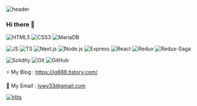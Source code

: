 ![header](https://capsule-render.vercel.app/api?type=wave&color=auto&height=300&section=header&text=🌱IKGYUN%20CODE%20RECORD🌱&fontSize=60)

### Hi there 👋


![HTML5](https://img.shields.io/badge/HTML5-E34F26?style=flat-square&logo=HTML5&logoColor=white) ![CSS3](https://img.shields.io/badge/CSS3-1572B6?style=flat-square&logo=CSS3&logoColor=white) ![MariaDB](https://img.shields.io/badge/MariaDB-003545?style=flat-square&logo=MariaDB&logoColor=black)

![JS](https://img.shields.io/badge/JavaScript-F7DF1E?style=flat-square&logo=JavaScript&logoColor=black) ![TS](https://img.shields.io/badge/TypeScript-3178C6?style=flat-square&logo=TypeScript&logoColor=black) ![Next.js](https://img.shields.io/badge/Next.js-black?style=flat-square&logo=Next.js&logoColor=white) ![Node.js](https://img.shields.io/badge/Node.js-339933?style=flat-square&logo=Node.js&logoColor=black) ![Express](https://img.shields.io/badge/Express-black?style=flat-square&logo=Express&logoColor=white) 
![React](https://img.shields.io/badge/React-61DAFB?style=flat-square&logo=React&logoColor=black) ![Redux](https://img.shields.io/badge/Redux-764ABC?style=flat-square&logo=Redux&logoColor=black)  ![Redux-Saga](https://img.shields.io/badge/Redux-Saga-999999?style=flat-square&logo=Redux-Saga&logoColor=black) 

![Solidity](https://img.shields.io/badge/Solidity-363636?style=flat-square&logo=Solidity&logoColor=white) ![Git](https://img.shields.io/badge/Git-F05032?style=flat-square&logo=Git&logoColor=black) ![GitHub](https://img.shields.io/badge/GitHub-181717?style=flat-square&logo=GitHub&logoColor=white)






⚡ My Blog : https://ig888.tistory.com/

💬 My Email : jywy33@gmail.com








[![Hits](https://hits.seeyoufarm.com/api/count/incr/badge.svg?url=https%3A%2F%2Fgithub.com%2Fikgyun%2Fhit-counter&count_bg=%230A08B8&title_bg=%2319C8C1&icon=timescale.svg&icon_color=%23090000&title=hits&edge_flat=false)](https://hits.seeyoufarm.com)


<!--
**ikgyun/ikgyun** is a ✨ _special_ ✨ repository because its `README.md` (this file) appears on your GitHub profile.

Here are some ideas to get you started:

- 🔭 I’m currently working on ...
- 🌱 I’m currently learning ...
- 👯 I’m looking to collaborate on ...
- 🤔 I’m looking for help with ...
- 💬 Ask me about ...
- 📫 How to reach me: ...
- 😄 Pronouns: ...
- ⚡ Fun fact: ...
-->


